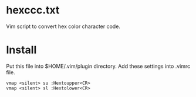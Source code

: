 hexccc.txt
==============

Vim script to convert hex color character code.


Install
==============

Put this file into $HOME/.vim/plugin directory. Add these settings into .vimrc file.

```vim
vmap <silent> su :Hextoupper<CR>
vmap <silent> sl :Hextolower<CR>
```
